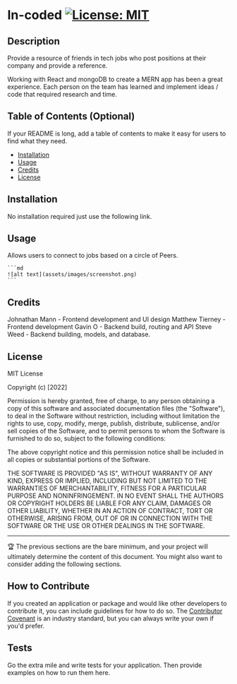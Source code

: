 # In-coded [![License: MIT](https://img.shields.io/badge/License-MIT-yellow.svg)](https://opensource.org/licenses/MIT)

## Description

Provide a resource of friends in tech jobs who post positions at their company and provide a reference.

Working with React and mongoDB to create a MERN app has been a great experience. Each person on the team has learned and implement ideas / code that required research and time.

## Table of Contents (Optional)

If your README is long, add a table of contents to make it easy for users to find what they need.

- [Installation](#installation)
- [Usage](#usage)
- [Credits](#credits)
- [License](#license)

## Installation

No installation required just use the following link.

<!-- insert link here -->

## Usage

Allows users to connect to jobs based on a circle of Peers.

<!-- Insert screenshot here -->

    ```md
    ![alt text](assets/images/screenshot.png)
    ```

## Credits

Johnathan Mann - Frontend development and UI design
Matthew Tierney - Frontend development
Gavin O - Backend build, routing and API
Steve Weed - Backend building, models, and database.

## License

MIT License

Copyright (c) [2022]

Permission is hereby granted, free of charge, to any person obtaining a copy
of this software and associated documentation files (the "Software"), to deal
in the Software without restriction, including without limitation the rights
to use, copy, modify, merge, publish, distribute, sublicense, and/or sell
copies of the Software, and to permit persons to whom the Software is
furnished to do so, subject to the following conditions:

The above copyright notice and this permission notice shall be included in all
copies or substantial portions of the Software.

THE SOFTWARE IS PROVIDED "AS IS", WITHOUT WARRANTY OF ANY KIND, EXPRESS OR
IMPLIED, INCLUDING BUT NOT LIMITED TO THE WARRANTIES OF MERCHANTABILITY,
FITNESS FOR A PARTICULAR PURPOSE AND NONINFRINGEMENT. IN NO EVENT SHALL THE
AUTHORS OR COPYRIGHT HOLDERS BE LIABLE FOR ANY CLAIM, DAMAGES OR OTHER
LIABILITY, WHETHER IN AN ACTION OF CONTRACT, TORT OR OTHERWISE, ARISING FROM,
OUT OF OR IN CONNECTION WITH THE SOFTWARE OR THE USE OR OTHER DEALINGS IN THE
SOFTWARE.

---

🏆 The previous sections are the bare minimum, and your project will ultimately determine the content of this document. You might also want to consider adding the following sections.

## How to Contribute

If you created an application or package and would like other developers to contribute it, you can include guidelines for how to do so. The [Contributor Covenant](https://www.contributor-covenant.org/) is an industry standard, but you can always write your own if you'd prefer.

## Tests

Go the extra mile and write tests for your application. Then provide examples on how to run them here.
